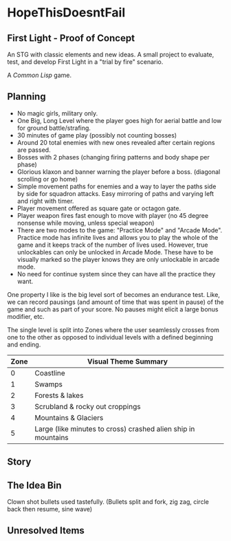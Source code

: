# HopeThisDoesntFail

## First Light - Proof of Concept

An STG with classic elements and new ideas. A small project to
evaluate, test, and develop First Light in a "trial by fire" scenario.

A *Common Lisp* game.

## Planning

 - No magic girls, military only.
 - One Big, Long Level where the player goes high for aerial battle and low for
   ground battle/strafing.
 - 30 minutes of game play (possibly not counting bosses)
 - Around 20 total enemies with new ones revealed after certain regions are passed.
 - Bosses with 2 phases (changing firing patterns and body shape per phase)
 - Glorious klaxon and banner warning the player before a boss. (diagonal scrolling or go home)
 - Simple movement paths for enemies and a way to layer the paths side
   by side for squadron attacks. Easy mirroring of paths and varying left and right with timer.
 - Player movement offered as square gate or octagon gate.
 - Player weapon fires fast enough to move with player (no 45 degree nonsense while moving, unless special weapon)
 - There are two modes to the game: "Practice Mode" and "Arcade Mode".
   Practice mode has infinite lives and allows you to play the whole of the
   game and it keeps track of the number of lives used. However, true
   unlockables can only be unlocked in Arcade Mode. These have to be visually
   marked so the player knows they are only unlockable in arcade mode.
 - No need for continue system since they can have all the practice they want.

One property I like is the big level sort of becomes an endurance test. Like, 
we can record pausings (and amount of time that was spent in pause)
of the game and such as part of your score. No pauses might elicit
a large bonus modifier, etc.

The single level is split into Zones where the user seamlessly crosses
from one to the other as opposed to individual levels with a defined
beginning and ending.

| Zone | Visual Theme Summary |
|---|---|
|0  | Coastline  | 
|1  | Swamps |
|2  | Forests & lakes  |
|3  | Scrubland & rocky out croppings |
|4  | Mountains & Glaciers |
|5  | Large (like minutes to cross) crashed alien ship in mountains  |

## Story


## The Idea Bin
Clown shot bullets used tastefully. (Bullets split and fork, zig zag,
circle back then resume, sine wave)

## Unresolved Items
